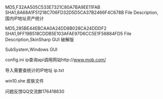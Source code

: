 MD5,F32AA505C533E7321C80A7BA9EE11FAB
SHA1,8A68A1F51218C706FD32D5D5CA37B2466F4C678B
File Description,国内IP地址资产统计


MD5,285BE44EBCAA0A24DD8B028CA24DDDF2
SHA1,9FF19B518CDDB5E103AFAE97D6CC5E1F56884FD5
File Description,SkinSharp GUI 破解版

SubSystem,Windows GUI

config.ini ip查询api调用网站http://www.mob.com/

导入需要查统计的IP地址 ip.txt

win10.she 皮肤文件

问题反馈QQ交流群176418830



